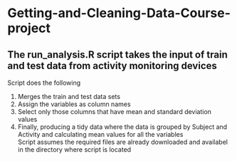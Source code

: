 # Getting-and-Cleaning-Data-Course-project



## The run_analysis.R script takes the input of train and test data from activity monitoring devices
   Script does the following
   1. Merges the train and test data sets
   2. Assign the variables as column names
   3. Select only those columns that have mean and standard deviation values
   4. Finally, producing a tidy data where the data is grouped by Subject and Activity and calculating mean values for all the variables
<br /> Script assumes the required files are already downloaded and availabel in the directory where script is located

